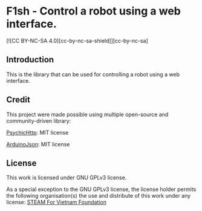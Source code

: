 # F1sh - Control a robot using a web interface.

[![CC BY-NC-SA 4.0][cc-by-nc-sa-shield]][cc-by-nc-sa]

## Introduction
This is the library that can be used for controlling a robot using a web interface.

## Credit

This project were made possible using multiple open-source and community-driven library:

[PsychicHttp](https://github.com/hoeken/PsychicHttp.git): MIT license

[ArduinoJson](https://github.com/bblanchon/ArduinoJson.git): MIT license

## License
This work is licensed under GNU GPLv3 license.

As a special exception to the GNU GPLv3 license, the license holder permits the following organisation(s) the use and distribute of this work under any license: [STEAM For Vietnam Foundation](https://github.com/STEAMforVietnam)



